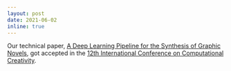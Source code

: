 ```yaml
---
layout: post
date: 2021-06-02
inline: true
---
```


Our technical paper, [A Deep Learning Pipeline for the Synthesis of Graphic Novels](https://computationalcreativity.net/iccc21/wp-content/uploads/2021/09/ICCC_2021_paper_52.pdf), got accepted in the [12th International Conference on Computational Creativity](https://computationalcreativity.net/iccc21/).
